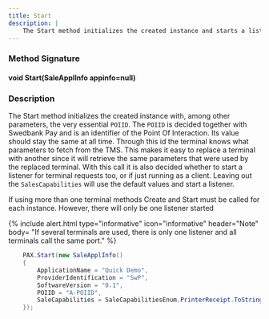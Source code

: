 ```yaml
---
title: Start
description: |
    The Start method initializes the created instance and starts a listener if desired and if not already started.  
---
```

### Method Signature

#### void Start(SaleApplInfo appinfo=null)

### Description

The Start method initializes the created instance with, among other parameters, the very essential `POIID`.
The `POIID` is decided together with Swedbank Pay and is an identifier of the Point Of Interaction. Its value should stay the same at all time. Through this id the terminal knows what parameters to fetch from the TMS. This makes it easy to replace a terminal with another since it will retrieve the same parameters that were used by the replaced terminal.
With this call it is also decided whether to start a listener for terminal requests too, or if just running as a client. Leaving out the `SalesCapabilities` will use the default values and start a listener.

If using more than one terminal methods Create and Start must be called for each instance. However, there will only be one listener started

{% include alert.html type="informative" icon="informative" header="Note"
body= "If several terminals are used, there is only one listener and all terminals call the same port."
%}

```c#
    PAX.Start(new SaleApplInfo()
    {
        ApplicationName = "Quick Demo",
        ProviderIdentification = "SwP",
        SoftwareVersion = "0.1",
        POIID = "A-POIID",
        SaleCapabilities = SaleCapabilitiesEnum.PrinterReceipt.ToString() // Client only mode!
    });
```
